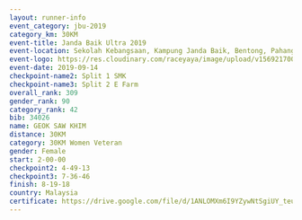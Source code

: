 ```yaml
---
layout: runner-info 
event_category: jbu-2019 
category_km: 30KM 
event-title: Janda Baik Ultra 2019 
event-location: Sekolah Kebangsaan, Kampung Janda Baik, Bentong, Pahang, Malaysia 
event-logo: https://res.cloudinary.com/raceyaya/image/upload/v1569217009/logo/janda-baik_vch1pc.jpg 
event-date: 2019-09-14 
checkpoint-name2: Split 1 SMK 
checkpoint-name3: Split 2 E Farm 
overall_rank: 309
gender_rank: 90
category_rank: 42
bib: 34026
name: GEOK SAW KHIM
distance: 30KM
category: 30KM Women Veteran
gender: Female
start: 2-00-00
checkpoint2: 4-49-13
checkpoint3: 7-36-46
finish: 8-19-18
country: Malaysia
certificate: https://drive.google.com/file/d/1ANLOMXm6I9YZywNtSgiUY_teu8HRoHra/view?usp=sharing
---
```

